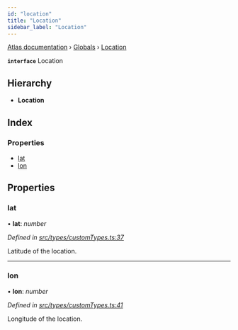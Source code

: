 ```yaml
---
id: "location"
title: "Location"
sidebar_label: "Location"
---
```


[Atlas documentation](../index.md) › [Globals](../globals.md) › [Location](location.md)

**`interface`** Location

## Hierarchy

* **Location**

## Index

### Properties

* [lat](location.md#lat)
* [lon](location.md#lon)

## Properties

###  lat

• **lat**: *number*

*Defined in [src/types/customTypes.ts:37](https://github.com/chronark/atlas/blob/128c355/src/types/customTypes.ts#L37)*

Latitude of the location.

___

###  lon

• **lon**: *number*

*Defined in [src/types/customTypes.ts:41](https://github.com/chronark/atlas/blob/128c355/src/types/customTypes.ts#L41)*

Longitude of the location.
